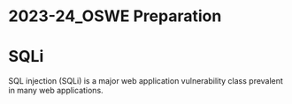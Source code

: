 # 2023-24_OSWE Preparation

# SQLi
SQL injection (SQLi) is a major web application vulnerability class prevalent in many web applications. 


